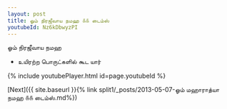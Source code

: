 ```yaml
---
layout: post
title: ஓம் நிரஜீவாய நமஹ ௧௧ டைம்ஸ்
youtubeId: Nz6kDbwyzPI
---
```

 
 
 ஓம் நிரஜீவாய நமஹ  
 
 -  உயிரற்ற பொருட்களில் கூட யார் 
 
  
 
  
 
 
 
 
 
 


{% include youtubePlayer.html id=page.youtubeId %}
 
[Next]({{ site.baseurl }}{% link  split1/_posts/2013-05-07-ஓம் மஹாராத்யா நமஹ ௧௧ டைம்ஸ்.md%})
 

